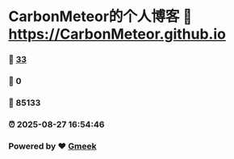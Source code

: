 # CarbonMeteor的个人博客 :link: https://CarbonMeteor.github.io 
### :page_facing_up: [33](https://CarbonMeteor.github.io/tag.html) 
### :speech_balloon: 0 
### :hibiscus: 85133 
### :alarm_clock: 2025-08-27 16:54:46 
### Powered by :heart: [Gmeek](https://github.com/Meekdai/Gmeek)
